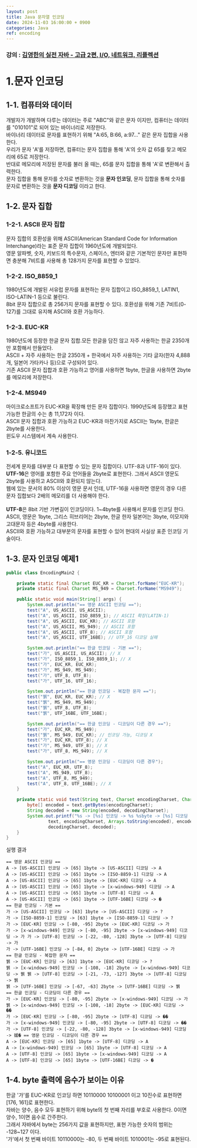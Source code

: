 ```yaml
---
layout: post
title: Java 문자열 인코딩
date: 2024-11-03 16:00:00 + 0900
categories: Java
ref: encoding
---
```


### 강의 : [김영한의 실전 자바 - 고급 2편, I/O, 네트워크, 리플렉션](https://www.inflearn.com/course/%EA%B9%80%EC%98%81%ED%95%9C%EC%9D%98-%EC%8B%A4%EC%A0%84-%EC%9E%90%EB%B0%94-%EA%B3%A0%EA%B8%89-2/dashboard)

# 1.문자 인코딩

## 1-1. 컴퓨터와 데이터
개발자가 개발하며 다루는 데이터는 주로 "ABC"와 같은 문자 이지만, 컴퓨터는 데이터를 "010101"로 되어 있는 바이너리로 저장한다.   
바이너리 데이터로 문자를 표현하기 위해 "A:65, B:66, a:97..." 같은 문자 집합을 사용한다.   
우리가 문자 'A'를 저장하면, 컴퓨터는 문자 집합을 통해 'A'의 숫자 값 65를 찾고 메모리에 65로 저장한다.   
반대로 메모리에 저장된 문자를 불러 올 때는, 65를 문자 집합을 통해 'A'로 변환해서 출력한다.    
문자 집합을 통해 문자를 숫자로 변환하는 것을 **문자 인코딩**, 문자 집합을 통해 숫자를 문자로 변환하는 것을 **문자 디코딩** 이라고 한다.   

## 1-2. 문자 집합

### 1-2-1. ASCII 문자 집합
문자 집합의 호환성을 위해 ASCII(American Standard Code for Information Interchange)라는 표준 문자 집합이 1960년도에 개발되었다.   
영문 알파벳, 숫자, 키보드의 특수문자, 스페이스, 엔터와 같은 기본적인 문자만 표현하면 충분해 7비트를 사용해 총 128가지 문자를 표현할 수 있었다.   

### 1-2-2. ISO_8859_1
1980년도에 개발된 서유럽 문자를 표현하는 문자 집합이고 ISO_8859_1, LATIN1, ISO-LATIN-1 등으로 불린다.    
8bit 문자 집합으로 총 256가지 문자를 표현할 수 있다. 호환성을 위해 기존 7비트(0-127)를 그대로 유지해 ASCII와 호환 가능하다.    

### 1-2-3. EUC-KR
1980년도에 등장한 한글 문자 집합.모든 한글을 담진 않고 자주 사용하는 한글 2350개만 포함해서 만들었다.   
ASCII + 자주 사용하는 한글 2350개 + 한국에서 자주 사용하는 기타 글자(한자 4,888개, 일본어 가타카나 등)으로 구성되어 있다.   
기존 ASCII 문자 집합과 호환 가능하고 영어를 사용하면 1byte, 한글을 사용하면 2byte를 메모리에 저장한다.   

### 1-2-4. MS949
마이크로소프트가 EUC-KR을 확장해 만든 문자 집합이다. 1990년도에 등장했고 표현 가능한 한글의 수는 총 11,172자 이다.   
ASCII 문자 집합과 호환 가능하고 EUC-KR과 마찬가지로 ASCII는 1byte, 한글은 2byte를 사용한다.    
윈도우 시스템에서 계속 사용한다.   


### 1-2-5. 유니코드
전세계 문자를 대부분 다 표현할 수 있는 문자 집합이다. UTF-8과 UTF-16이 있다.   
**UTF-16**은 영어를 포함한 주요 언어들을 2byte로 표현한다. 그래서 ASCII 영문도 2byte를 사용하고 ASCII와 호환되지 않는다.   
웹에 있는 문서의 80% 이상이 영문 문서 인데, UTF-16을 사용하면 영문의 경우 다른 문자 집합보다 2배의 메모리를 더 사용해야 한다.   
<br/>
**UTF-8**은 8bit 기반 가변길이 인코딩이다. 1~4byte를 사용해서 문자를 인코딩 한다.   
ASCII, 영문은 1byte, 그리스 히브리어는 2byte, 한글 한자 일본어는 3byte, 이모지와 고대문자 등은 4byte를 사용한다.   
ASCII와 호환 가능하고 대부분의 문자를 표현할 수 있어 현대의 사실상 표준 인코딩 기술이다.   

## 1-3. 문자 인코딩 예제1

```java
public class EncodingMain2 {

    private static final Charset EUC_KR = Charset.forName("EUC-KR");
    private static final Charset MS_949 = Charset.forName("MS949");

    public static void main(String[] args) {
        System.out.println("== 영문 ASCII 인코딩 ==");
        test("A", US_ASCII, US_ASCII);
        test("A", US_ASCII, ISO_8859_1); // ASCII 확장(LATIN-1)
        test("A", US_ASCII, EUC_KR); // ASCII 포함
        test("A", US_ASCII, MS_949); // ASCII 포함
        test("A", US_ASCII, UTF_8); // ASCII 포함
        test("A", US_ASCII, UTF_16BE); // UTF_16 디코딩 실패

        System.out.println("== 한글 인코딩 - 기본 ==");
        test("가", US_ASCII, US_ASCII); // X
        test("가", ISO_8859_1, ISO_8859_1); // X
        test("가", EUC_KR, EUC_KR);
        test("가", MS_949, MS_949);
        test("가", UTF_8, UTF_8);
        test("가", UTF_16, UTF_16);

        System.out.println("== 한글 인코딩 - 복잡한 문자 ==");
        test("뷁", EUC_KR, EUC_KR); // X
        test("뷁", MS_949, MS_949);
        test("뷁", UTF_8, UTF_8);
        test("뷁", UTF_16BE, UTF_16BE);

        System.out.println("== 한글 인코딩 - 디코딩이 다른 경우 ==");
        test("가", EUC_KR, MS_949);
        test("뷁", MS_949, EUC_KR); // 인코딩 가능, 디코딩 X
        test("가", EUC_KR, UTF_8); // X
        test("가", MS_949, UTF_8); // X
        test("가", UTF_8, MS_949); // X

        System.out.println("== 영문 인코딩 - 디코딩이 다른 경우");
        test("A", EUC_KR, UTF_8);
        test("A", MS_949, UTF_8);
        test("A", UTF_8, MS_949);
        test("A", UTF_8, UTF_16BE); // X
    }

    private static void test(String text, Charset encodingCharset, Charset decodingCharset) {
        byte[] encoded = text.getBytes(encodingCharset);
        String decoded = new String(encoded, decodingCharset);
        System.out.printf("%s -> [%s] 인코딩 -> %s %sbyte -> [%s] 디코딩 -> %s\n",
                text, encodingCharset, Arrays.toString(encoded), encoded.length,
                decodingCharset, decoded);
    }
}
```

실행 결과
```
== 영문 ASCII 인코딩 ==
A -> [US-ASCII] 인코딩 -> [65] 1byte -> [US-ASCII] 디코딩 -> A
A -> [US-ASCII] 인코딩 -> [65] 1byte -> [ISO-8859-1] 디코딩 -> A
A -> [US-ASCII] 인코딩 -> [65] 1byte -> [EUC-KR] 디코딩 -> A
A -> [US-ASCII] 인코딩 -> [65] 1byte -> [x-windows-949] 디코딩 -> A
A -> [US-ASCII] 인코딩 -> [65] 1byte -> [UTF-8] 디코딩 -> A
A -> [US-ASCII] 인코딩 -> [65] 1byte -> [UTF-16BE] 디코딩 -> �
== 한글 인코딩 - 기본 ==
가 -> [US-ASCII] 인코딩 -> [63] 1byte -> [US-ASCII] 디코딩 -> ?
가 -> [ISO-8859-1] 인코딩 -> [63] 1byte -> [ISO-8859-1] 디코딩 -> ?
가 -> [EUC-KR] 인코딩 -> [-80, -95] 2byte -> [EUC-KR] 디코딩 -> 가
가 -> [x-windows-949] 인코딩 -> [-80, -95] 2byte -> [x-windows-949] 디코딩 -> 가 가 -> [UTF-8] 인코딩 -> [-22, -80, -128] 3byte -> [UTF-8] 디코딩 -> 가
가 -> [UTF-16BE] 인코딩 -> [-84, 0] 2byte -> [UTF-16BE] 디코딩 -> 가
== 한글 인코딩 - 복잡한 문자 ==
뷁 -> [EUC-KR] 인코딩 -> [63] 1byte -> [EUC-KR] 디코딩 -> ?
뷁 -> [x-windows-949] 인코딩 -> [-108, -18] 2byte -> [x-windows-949] 디코딩 -> 뷁 뷁 -> [UTF-8] 인코딩 -> [-21, -73, -127] 3byte -> [UTF-8] 디코딩 -> 뷁
뷁 -> [UTF-16BE] 인코딩 -> [-67, -63] 2byte -> [UTF-16BE] 디코딩 -> 뷁
== 한글 인코딩 - 디코딩이 다른 경우 ==
가 -> [EUC-KR] 인코딩 -> [-80, -95] 2byte -> [x-windows-949] 디코딩 -> 가
뷁 -> [x-windows-949] 인코딩 -> [-108, -18] 2byte -> [EUC-KR] 디코딩 -> ��
가 -> [EUC-KR] 인코딩 -> [-80, -95] 2byte -> [UTF-8] 디코딩 -> ��
가 -> [x-windows-949] 인코딩 -> [-80, -95] 2byte -> [UTF-8] 디코딩 -> ��
가 -> [UTF-8] 인코딩 -> [-22, -80, -128] 3byte -> [x-windows-949] 디코딩 -> 媛� == 영문 인코딩 - 디코딩이 다른 경우 ==
A -> [EUC-KR] 인코딩 -> [65] 1byte -> [UTF-8] 디코딩 -> A
A -> [x-windows-949] 인코딩 -> [65] 1byte -> [UTF-8] 디코딩 -> A
A -> [UTF-8] 인코딩 -> [65] 1byte -> [x-windows-949] 디코딩 -> A
A -> [UTF-8] 인코딩 -> [65] 1byte -> [UTF-16BE] 디코딩 -> �
```

## 1-4. byte 출력에 음수가 보이는 이유

한글 '가'를 EUC-KR로 인코딩 하면 10110000 10100001 이고 10진수로 표현하면 [176, 161]로 표현한다.   
자바는 양수, 음수 모두 표현하기 위해 byte의 첫 번째 자리를 부호로 사용한다. 0이면 양수, 1이면 음수로 간주한다.   
그래서 자바에서 byte는 256가지 값을 표현하지만, 표현 가능한 숫자의 범위는 -128~127 이다.   
'가'에서 첫 번째 바이트 10110000는 -80, 두 번째 바이트 1010001는 -95로 표현된다.   